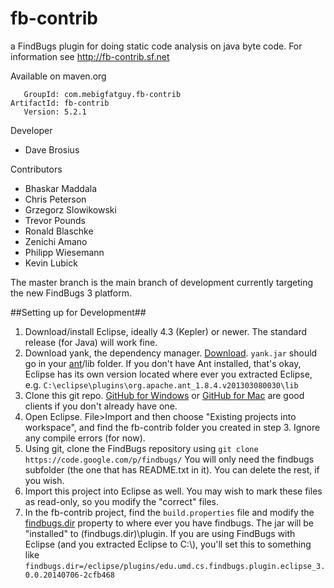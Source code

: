 fb-contrib
==========

a FindBugs plugin for doing static code analysis on java byte code. 
For information see http://fb-contrib.sf.net



Available on maven.org

       GroupId: com.mebigfatguy.fb-contrib
    ArtifactId: fb-contrib
       Version: 5.2.1


Developer
* Dave Brosius


Contributors
* Bhaskar Maddala
* Chris Peterson
* Grzegorz Slowikowski
* Trevor Pounds
* Ronald Blaschke
* Zenichi Amano
* Philipp Wiesemann
* Kevin Lubick


The master branch is the main branch of development currently targeting the new FindBugs 3 platform.


##Setting up for Development##
1. Download/install Eclipse, ideally 4.3 (Kepler) or newer.  The standard release (for Java) will work fine.
2. Download yank, the dependency manager. [Download](http://search.maven.org/#search%7Cgav%7C1%7Cg%3A%22com.mebigfatguy.yank%22%20AND%20a%3A%22yank%22).  `yank.jar` should go in your [ant](http://ant.apache.org/)/lib folder.  If you don't have Ant installed, that's okay, Eclipse has its own version located where ever you extracted Eclipse, e.g. `C:\eclipse\plugins\org.apache.ant_1.8.4.v201303080030\lib`
3. Clone this git repo.  [GitHub for Windows](https://windows.github.com/) or [GitHub for Mac](https://mac.github.com/) are good clients if you don't already have one.
4.  Open Eclipse.  File>Import and then choose "Existing projects into workspace", and find the fb-contrib folder you created in step 3.  Ignore any compile errors (for now).
5. Using git, clone the FindBugs repository using `git clone https://code.google.com/p/findbugs/`  You will only need the findbugs subfolder (the one that has README.txt in it).  You can delete the rest, if you wish.
6. Import this project into Eclipse as well.  You may wish to mark these files as read-only, so you modify the "correct" files.
7. In the fb-contrib project, find the `build.properties` file and modify the [findbugs.dir](https://github.com/mebigfatguy/fb-contrib/blob/717f757d69c098e1baf786d3e7c03efacf2bbfaf/build.properties#L13) property to where ever you have findbugs.  The jar will be "installed" to (findbugs.dir)\plugin.  If you are using FindBugs with Eclipse (and you extracted Eclipse to C:\\), you'll set this to something like `findbugs.dir=/eclipse/plugins/edu.umd.cs.findbugs.plugin.eclipse_3.0.0.20140706-2cfb468`